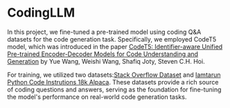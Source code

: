 # CodingLLM
In this project, we fine-tuned a pre-trained model using coding Q&A datasets for the code generation task. Specifically, we employed CodeT5 model, which was introduced in the paper [CodeT5: Identifier-aware Unified Pre-trained Encoder-Decoder Models for Code Understanding and Generation](https://arxiv.org/abs/2109.00859) by Yue Wang, Weishi Wang, Shafiq Joty, Steven C.H. Hoi. 

For training, we utilized two datasets:[Stack Overflow Dataset](https://archive.org/details/stackexchange) and [Iamtarun Python Code Instrutions 18k Alpaca](https://huggingface.co/datasets/iamtarun/python_code_instructions_18k_alpaca). These datasets provide a rich source of coding questions and answers, serving as the foundation for fine-tuning the model's performance on real-world code generation tasks.
